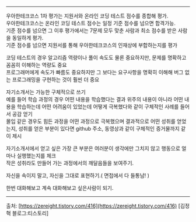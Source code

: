----------

우아한테크코스 1차 평가는 지원서와 온라인 코딩 테스트 점수를 종합해 평가.  
우아한테크코스는 온라인 코딩 테스트 점수는 일정 기준 점수를 넘으면 합격가능.  
기준 점수를 넘으면 그 이후 평가에서는 7문제 모두 맞춘 사람과 최소 점수를 받은 사람을 동일하게 평가.  
기준 점수를 넘으면 지원서를 통해 우아한테크코스의 인재상에 부합하는지를 평가

  

코딩 테스트의 경우 알고리즘 역량이나 풀이 속도도 물론 중요하지만, 문제를 명확하고 꼼꼼히 이해하는 역량도 중요  
프로그래머에게 속도가 빠름도 중요하지만 그 보다는 요구사항을 명확히 이해해 버그 없는 프로그래밍을 구현하는 것이 훨씬 더 중요  
  
자기소개서는 가능한 구체적으로 쓰기  
예를 들어 학습 과정의 경우 어떤 내용을 학습했다는 결과 위주의 내용이 아니라 어떤 내용을 학습하는데 어떤 어려움이 있었는데 어떻게 극복했다와 같이 구체적인 사례를 들어서 공감 얻기  
몰입 같은 경우도 힘든 과정을 어떤 과정으로 극복했으며 결과적으로 어떤 성취를 얻었는지, 성취를 얻은 부분이 있다면 github 주소, 동영상과 같이 구체적인 증거물까지 같이 제시  
  
자기소개서에서 얻고 싶은 가장 큰 부분은 여러분이 생각에만 그치지 않고 행동으로 얼마나 실행했는지를 체크  
작은 성취라도 만들어 가는 과정에서의 깨달음들을 보여주기.

자신을 속이지 말고, 자신을 그대로 표현하기.( 면접에서 다 들통남! )

한번 대화해보고 계속 대화해보고 싶은사람이 되기.

----------

출처: [https://zereight.tistory.com/416](https://zereight.tistory.com/416) [김정혁 블로그:티스토리]
<!--stackedit_data:
eyJoaXN0b3J5IjpbLTMzMTUyMzQ0XX0=
-->